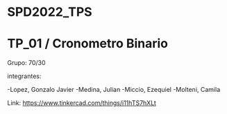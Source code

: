 # SPD2022_TPS

# TP_01 / Cronometro Binario




Grupo: 70/30

integrantes:

-Lopez, Gonzalo Javier
-Medina, Julian
-Miccio, Ezequiel
-Molteni, Camila


Link: https://www.tinkercad.com/things/i11hTS7hXLt
